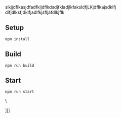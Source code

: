 slkjjdflkasjdfadfkljdflkdsdjfkladjlkfaksldfjLKjdflkajsdklfj
dlfjdlksfjdklfjadlfkjsfljafdlkjflk


## Setup


`npm install`

## Build

`npm run build`

## Start

`npm run start`










\





]]]

